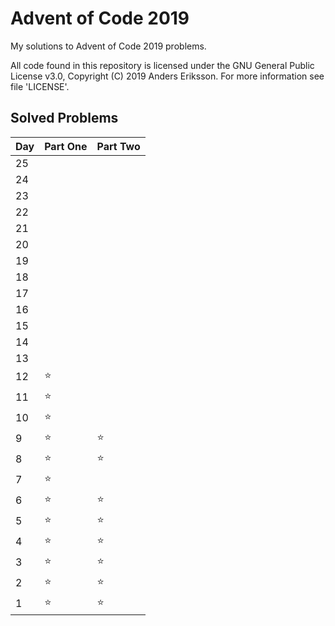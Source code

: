 # Advent of Code 2019
My solutions to Advent of Code 2019 problems.

All code found in this repository is licensed under the GNU General Public License v3.0, Copyright (C) 2019 Anders Eriksson. For more information see file 'LICENSE'.

## Solved Problems

|Day| Part One  | Part Two |
|---|---|---|
|25|||
|24|||
|23|||
|22|||
|21|||
|20|||
|19|||
|18|||
|17|||
|16|||
|15|||
|14|||
|13|||
|12|⭐||
|11|⭐||
|10|⭐||
|9|⭐|⭐|
|8|⭐|⭐|
|7|⭐||
|6|⭐|⭐|
|5|⭐|⭐|
|4|⭐|⭐|
|3|⭐|⭐|
|2|⭐|⭐|
|1|⭐|⭐|
